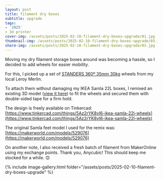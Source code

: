 ```yaml
---
layout: post
title: filament dry boxes
subtitle: upgrade
tags:
- '2025'
- 3d printer
cover-img: /assets/posts/2025-02-10-filament-dry-boxes-upgrade/01.jpg
thumbnail-img: /assets/posts/2025-02-10-filament-dry-boxes-upgrade/03.jpg
share-img: /assets/posts/2025-02-10-filament-dry-boxes-upgrade/03.jpg
---
```


Moving my dry filament storage boxes around was becoming a hassle, so I decided to add wheels for easier mobility.

For this, I picked up a set of [STANDERS 360º 35mm 30kg](https://www.leroymerlin.pt/produtos/4-rodas-interior-standers-360-d35mm-30kg-82629488.html) wheels from my local Leroy Merlin.

To attach them without damaging my IKEA Samla 22L boxes, I remixed an existing 3D model ([view it here](https://makerworld.com/en/models/1097216)) to fit the wheels and secured them with double-sided tape for a firm hold.

The design is freely available on Tinkercad: [https://www.tinkercad.com/things/5Az2rYK8vI6-ikea-samla-22l-wheels](https://www.tinkercad.com/things/5Az2rYK8vI6-ikea-samla-22l-wheels)

The original Samla feet model I used for the remix was: [https://makerworld.com/models/529076](https://makerworld.com/models/529076)


On another note, I also received a fresh batch of filament from MakerOnline using my exchange points. Thank you, Anycubic! This should keep me stocked for a while. 😊

{% include image-gallery.html folder="/assets/posts/2025-02-10-filament-dry-boxes-upgrade" %}
